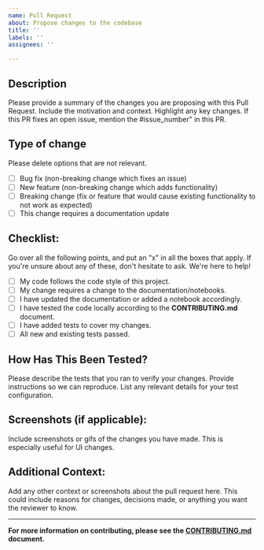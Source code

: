 ```yaml
---
name: Pull Request
about: Propose changes to the codebase
title: ''
labels: ''
assignees: ''

---
```


## Description
Please provide a summary of the changes you are proposing with this Pull Request. Include the motivation and context. Highlight any key changes. If this PR fixes an open issue, mention the #issue_number" in this PR.

## Type of change
Please delete options that are not relevant.

- [ ] Bug fix (non-breaking change which fixes an issue)
- [ ] New feature (non-breaking change which adds functionality)
- [ ] Breaking change (fix or feature that would cause existing functionality to not work as expected)
- [ ] This change requires a documentation update

## Checklist:
Go over all the following points, and put an "x" in all the boxes that apply. If you're unsure about any of these, don't hesitate to ask. We're here to help!

- [ ] My code follows the code style of this project.
- [ ] My change requires a change to the documentation/notebooks.
- [ ] I have updated the documentation or added a notebook accordingly.
- [ ] I have tested the code locally according to the **CONTRIBUTING.md** document.
- [ ] I have added tests to cover my changes.
- [ ] All new and existing tests passed.

## How Has This Been Tested?
Please describe the tests that you ran to verify your changes. Provide instructions so we can reproduce. List any relevant details for your test configuration.

## Screenshots (if applicable):
Include screenshots or gifs of the changes you have made. This is especially useful for UI changes.

## Additional Context:
Add any other context or screenshots about the pull request here. This could include reasons for changes, decisions made, or anything you want the reviewer to know.

---

**For more information on contributing, please see the [CONTRIBUTING.md](../../CONTRIBUTING.md) document.**
